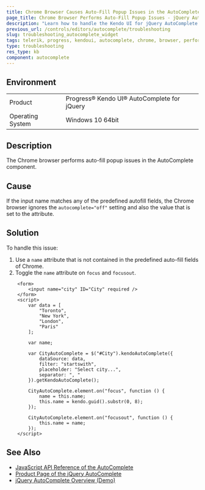 ```yaml
---
title: Chrome Browser Causes Auto-Fill Popup Issues in the AutoComplete
page_title: Chrome Browser Performs Auto-Fill Popup Issues - jQuery AutoComplete
description: "Learn how to handle the Kendo UI for jQuery AutoComplete component when the Chrome browser performs auto-fill popup issues."
previous_url: /controls/editors/autocomplete/troubleshooting
slug: troubleshooting_autocomplete_widget
tags: telerik, progress, kendoui, autocomplete, chrome, browser, performs, cause, autofill, popup, issues
type: troubleshooting
res_type: kb
component: autocomplete
---
```


## Environment

<table>
 <tr>
  <td>Product</td>
  <td>Progress® Kendo UI® AutoComplete for jQuery</td>
 </tr>
 <tr>
  <td>Operating System</td>
  <td>Windows 10 64bit</td>
 </tr>
</table>

## Description 

The Chrome browser performs auto-fill popup issues in the AutoComplete component.

## Cause

If the input name matches any of the predefined autofill fields, the Chrome browser ignores the `autocomplete="off"` setting and also the value that is set to the attribute.

## Solution

To handle this issue:

1. Use a `name` attribute that is not contained in the predefined auto-fill fields of Chrome.
1. Toggle the `name` attribute on `focus` and `focusout`.

```
    <form>
        <input name="city" ID="City" required />
    </form>
    <script>
        var data = [
            "Toronto",
            "New York",
            "London",
            "Paris"
        ];

        var name;

        var CityAutoComplete = $("#City").kendoAutoComplete({
            dataSource: data,
            filter: "startswith",
            placeholder: "Select city...",
            separator: ", "
        }).getKendoAutoComplete();

        CityAutoComplete.element.on("focus", function () {
            name = this.name;
            this.name = kendo.guid().substr(0, 8);
        });

        CityAutoComplete.element.on("focusout", function () {
            this.name = name;
        });
    </script>
```

## See Also

* [JavaScript API Reference of the AutoComplete](/api/javascript/ui/autocomplete)
* [Product Page of the jQuery AutoComplete](https://www.telerik.com/kendo-jquery-ui/autocomplete)
* [jQuery AutoComplete Overview (Demo)](https://demos.telerik.com/kendo-ui/autocomplete/index)
